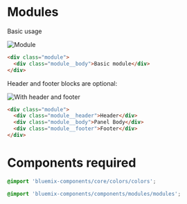 # Modules


Basic usage

![Module](https://uploads.github.ibm.com/github-enterprise-assets/0000/1346/0000/8757/eeb59346-c999-11e5-93cc-8bc145bb0b09.png)

```html
<div class="module">
  <div class="module__body">Basic module</div>
</div>
```

Header and footer blocks are optional:

![With header and footer](https://uploads.github.ibm.com/github-enterprise-assets/0000/1346/0000/8756/9ca8d82e-c999-11e5-985f-f1d93a70bbd9.png)

```html
<div class="module">
  <div class="module__header">Header</div>
  <div class="module__body">Panel Body</div>
  <div class="module__footer">Footer</div>
</div>
```

# Components required

```scss
@import 'bluemix-components/core/colors/colors';

@import 'bluemix-components/components/modules/modules';
```
